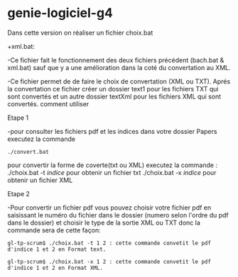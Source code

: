 # genie-logiciel-g4

Dans cette version  on réaliser un fichier choix.bat

+xml.bat:

-Ce fichier fait le fonctionnement des deux fichiers précédent (bach.bat & xml.bat) sauf que y a une amélioration dans la coté du convertation au XML.

-Ce fichier permet de de faire le choix de convertation (XML ou TXT). Aprés la convertation ce fichier créer un dossier text1 pour les fichiers TXT qui sont convertés et un autre dossier textXml pour les fichiers XML qui sont convertés.
comment utiliser


Etape 1

-pour consulter les fichiers pdf et les indices dans votre dossier Papers executez la commande

    ./convert.bat


pour convertir la forme de coverte(txt ou XML)
executez la commande :
     ./choix.bat -t *indice* pour  obtenir un fichier txt
     ./choix.bat -x *indice* pour  obtenir un fichier XML

Etape 2

-Pour convertir un fichier pdf vous pouvez choisir votre fichier pdf en saisissant le numéro du fichier dans le dossier (numero selon l'ordre du pdf dans le dossier) et choisir le type de la sortie XML ou TXT donc la commande sera de cette façon:

    gl-tp-scrum$ ./choix.bat -t 1 2 : cette commande convetit le pdf d'indice 1 et 2 en Format text.

    gl-tp-scrum$ ./choix.bat -x 1 2 : cette commande convetit le pdf d'indice 1 et 2 en Format XML.

